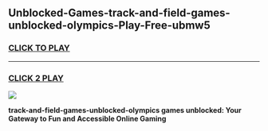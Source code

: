 
## Unblocked-Games-track-and-field-games-unblocked-olympics-Play-Free-ubmw5
<h3>
<a href="https://premium76.site?title=track-and-field-games-unblocked-olympics&ref=18A1">CLICK TO PLAY</a></h3>
<hr>

<h3>
<a href="https://premium76.site?title=track-and-field-games-unblocked-olympics&ref=18A1">CLICK 2 PLAY</a>
  
</h3>

<a href="https://premium76.site?title=track-and-field-games-unblocked-olympics&ref=18A1"><img src="https://clearcache.store/games.png"></a>


**track-and-field-games-unblocked-olympics games unblocked: Your Gateway to Fun and Accessible Online Gaming**

